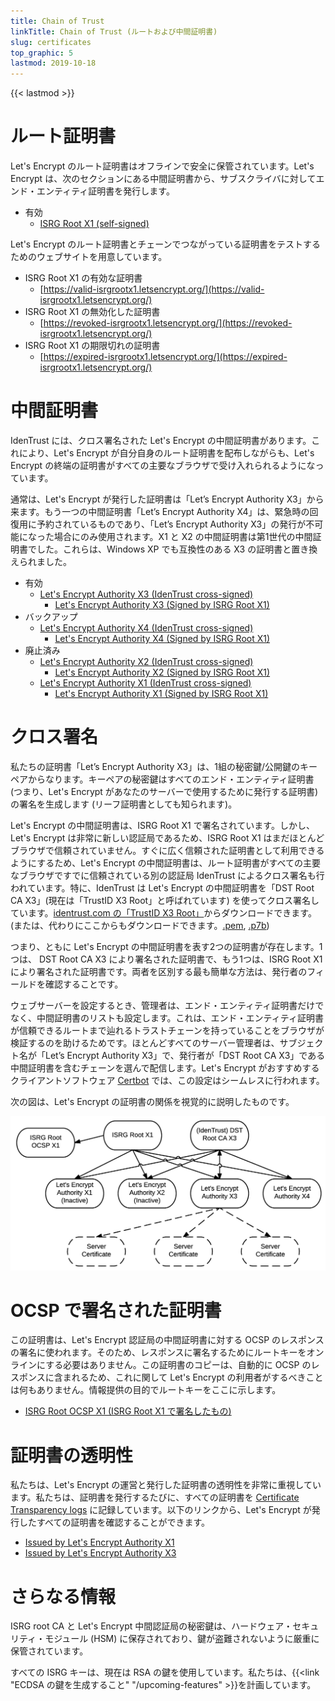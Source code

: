 ```yaml
---
title: Chain of Trust
linkTitle: Chain of Trust (ルートおよび中間証明書)
slug: certificates
top_graphic: 5
lastmod: 2019-10-18
---
```


{{< lastmod >}}

# ルート証明書

Let's Encrypt のルート証明書はオフラインで安全に保管されています。Let's Encrypt は、次のセクションにある中間証明書から、サブスクライバに対してエンド・エンティティ証明書を発行します。

* 有効
  * [ISRG Root X1 (self-signed)](/certs/isrgrootx1.pem.txt)

Let's Encrypt のルート証明書とチェーンでつながっている証明書をテストするためのウェブサイトを用意しています。

* ISRG Root X1 の有効な証明書
  * [https://valid-isrgrootx1.letsencrypt.org/](https://valid-isrgrootx1.letsencrypt.org/)
* ISRG Root X1 の無効化した証明書
  * [https://revoked-isrgrootx1.letsencrypt.org/](https://revoked-isrgrootx1.letsencrypt.org/)
* ISRG Root X1 の期限切れの証明書
  * [https://expired-isrgrootx1.letsencrypt.org/](https://expired-isrgrootx1.letsencrypt.org/)

# 中間証明書

IdenTrust には、クロス署名された Let's Encrypt の中間証明書があります。これにより、Let's Encrypt が自分自身のルート証明書を配布しながらも、Let's Encrypt の終端の証明書がすべての主要なブラウザで受け入れられるようになっています。

通常は、Let's Encrypt が発行した証明書は「Let’s Encrypt Authority X3」から来ます。もう一つの中間証明書「Let’s Encrypt Authority X4」は、緊急時の回復用に予約されているものであり、「Let’s Encrypt Authority X3」の発行が不可能になった場合にのみ使用されます。X1 と X2 の中間証明書は第1世代の中間証明書でした。これらは、Windows XP でも互換性のある X3 の証明書と置き換えられました。

* 有効
  * [Let's Encrypt Authority X3 (IdenTrust cross-signed)](/certs/lets-encrypt-x3-cross-signed.pem.txt)
    * [Let's Encrypt Authority X3 (Signed by ISRG Root X1)](/certs/letsencryptauthorityx3.pem.txt)
* バックアップ
  * [Let's Encrypt Authority X4 (IdenTrust cross-signed)](/certs/lets-encrypt-x4-cross-signed.pem.txt)
    * [Let's Encrypt Authority X4 (Signed by ISRG Root X1)](/certs/letsencryptauthorityx4.pem.txt)
* 廃止済み
  * [Let's Encrypt Authority X2 (IdenTrust cross-signed)](/certs/lets-encrypt-x2-cross-signed.pem.txt)
    * [Let's Encrypt Authority X2 (Signed by ISRG Root X1)](/certs/letsencryptauthorityx2.pem.txt)
  * [Let's Encrypt Authority X1 (IdenTrust cross-signed)](/certs/lets-encrypt-x1-cross-signed.pem.txt)
    * [Let's Encrypt Authority X1 (Signed by ISRG Root X1)](/certs/letsencryptauthorityx1.pem.txt)

# クロス署名

私たちの証明書「Let’s Encrypt Authority X3」は、1組の秘密鍵/公開鍵のキーペアからなります。キーペアの秘密鍵はすべてのエンド・エンティティ証明書 (つまり、Let's Encrypt があなたのサーバーで使用するために発行する証明書) の署名を生成します (リーフ証明書としても知られます)。

Let's Encrypt の中間証明書は、ISRG Root X1 で署名されています。しかし、Let's Encrypt は非常に新しい認証局であるため、ISRG Root X1 はまだほとんどブラウザで信頼されていません。すぐに広く信頼された証明書として利用できるようにするため、Let's Encrypt の中間証明書は、ルート証明書がすべての主要なブラウザですでに信頼されている別の認証局 IdenTrust によるクロス署名も行われています。特に、IdenTrust は Let's Encrypt の中間証明書を「DST Root CA X3」(現在は「TrustID X3 Root」と呼ばれています) を使ってクロス署名しています。[identrust.com の「TrustID X3 Root」](https://www.identrust.com/support/downloads)からダウンロードできます。(または、代わりにここからもダウンロードできます。[.pem](/certs/trustid-x3-root.pem.txt), [.p7b](/certs/trustid-x3-root.p7b))

つまり、ともに Let's Encrypt の中間証明書を表す2つの証明書が存在します。1つは、 DST Root CA X3 により署名された証明書で、もう1つは、ISRG Root X1 により署名された証明書です。両者を区別する最も簡単な方法は、発行者のフィールドを確認することです。

ウェブサーバーを設定するとき、管理者は、エンド・エンティティ証明書だけでなく、中間証明書のリストも設定します。これは、エンド・エンティティ証明書が信頼できるルートまで辿れるトラストチェーンを持っていることをブラウザが検証するのを助けるためです。ほとんどすべてのサーバー管理者は、サブジェクト名が「Let’s Encrypt Authority X3」で、発行者が「DST Root CA X3」である中間証明書を含むチェーンを選んで配信します。Let's Encrypt がおすすめするクライアントソフトウェア [Certbot](https://certbot.org) では、この設定はシームレスに行われます。

次の図は、Let's Encrypt の証明書の関係を視覚的に説明したものです。

<img src="/certs/isrg-keys.png" alt="ISRG のキーの関係図">

# OCSP で署名された証明書

この証明書は、Let's Encrypt 認証局の中間証明書に対する OCSP のレスポンスの署名に使われます。そのため、レスポンスに署名するためにルートキーをオンラインにする必要はありません。この証明書のコピーは、自動的に OCSP のレスポンスに含まれるため、これに関して Let's Encrypt の利用者がするべきことは何もありません。情報提供の目的でルートキーをここに示します。

* [ISRG Root OCSP X1 (ISRG Root X1 で署名したもの)](/certs/isrg-root-ocsp-x1.pem.txt)

# 証明書の透明性

私たちは、Let's Encrypt の運営と発行した証明書の透明性を非常に重視しています。私たちは、証明書を発行するたびに、すべての証明書を [Certificate Transparency
logs](https://www.certificate-transparency.org/) に記録しています。以下のリンクから、Let's Encrypt が発行したすべての証明書を確認することができます。

* [Issued by Let's Encrypt Authority X1](https://crt.sh/?Identity=%25&iCAID=7395)
* [Issued by Let's Encrypt Authority X3](https://crt.sh/?Identity=%25&iCAID=16418)

# さらなる情報

ISRG root CA と Let's Encrypt 中間認証局の秘密鍵は、ハードウェア・セキュリティ・モジュール (HSM) に保存されており、鍵が盗難されないように厳重に保管されています。

すべての ISRG キーは、現在は RSA の鍵を使用しています。私たちは、{{<link "ECDSA の鍵を生成すること" "/upcoming-features" >}}を計画しています。
